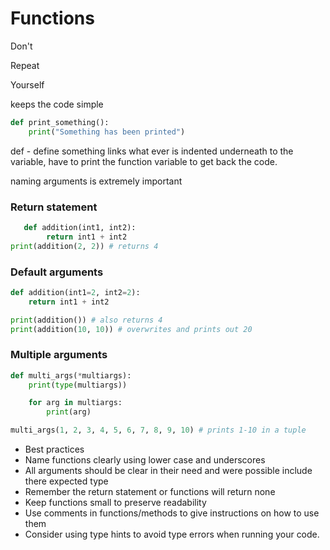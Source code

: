 # Functions

Don't

Repeat  

Yourself

keeps the code simple 

```python
def print_something():
    print("Something has been printed")
 ```
def - define something links what ever is indented underneath to the variable, have to print the function variable to get back the code.

naming arguments is extremely important 

### Return statement 
```python
   def addition(int1, int2):
        return int1 + int2
print(addition(2, 2)) # returns 4
```

### Default arguments 

```python
def addition(int1=2, int2=2):
    return int1 + int2

print(addition()) # also returns 4
print(addition(10, 10)) # overwrites and prints out 20
```
### Multiple arguments 
``` python
def multi_args(*multiargs):
    print(type(multiargs))

    for arg in multiargs:
        print(arg)

multi_args(1, 2, 3, 4, 5, 6, 7, 8, 9, 10) # prints 1-10 in a tuple
```
- Best practices
- Name functions clearly using lower case and underscores
- All arguments should be clear in their need and were possible include there expected type
- Remember the return statement or functions will return none
- Keep functions small to preserve readability 
- Use comments in functions/methods to give instructions on how to use them
- Consider using type hints to avoid type errors when running your code.